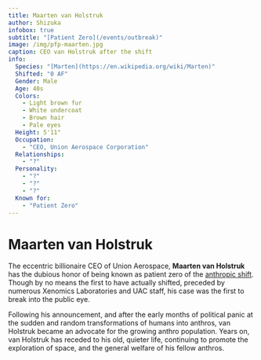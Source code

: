 ```yaml
---
title: Maarten van Holstruk
author: Shizuka
infobox: true
subtitle: "[Patient Zero](/events/outbreak)"
image: /img/pfp-maarten.jpg
caption: CEO van Holstruk after the shift
info:
  Species: "[Marten](https://en.wikipedia.org/wiki/Marten)"
  Shifted: "0 AF"
  Gender: Male
  Age: 40s
  Colors:
    - Light brown fur
    - White undercoat
    - Brown hair
    - Pale eyes
  Height: 5'11"
  Occupation:
    - "CEO, Union Aerospace Corporation"
  Relationships:
    - "?"
  Personality:
    - "?"
    - "?"
    - "?"
  Known for:
    - "Patient Zero"
---
```


# Maarten van Holstruk

The eccentric billionaire CEO of Union Aerospace, **Maarten van Holstruk** has
the dubious honor of being known as patient zero of the [anthropic
shift](/anthropic-shift). Though by no means the first to have actually shifted,
preceded by numerous Xenomics Laboratories and UAC staff, his case was the first
to break into the public eye.

Following his announcement, and after the early months of political panic at the
sudden and random transformations of humans into anthros, van Holstruk became an
advocate for the growing anthro population. Years on, van Holstruk has receded
to his old, quieter life, continuing to promote the exploration of space, and
the general welfare of his fellow anthros.
